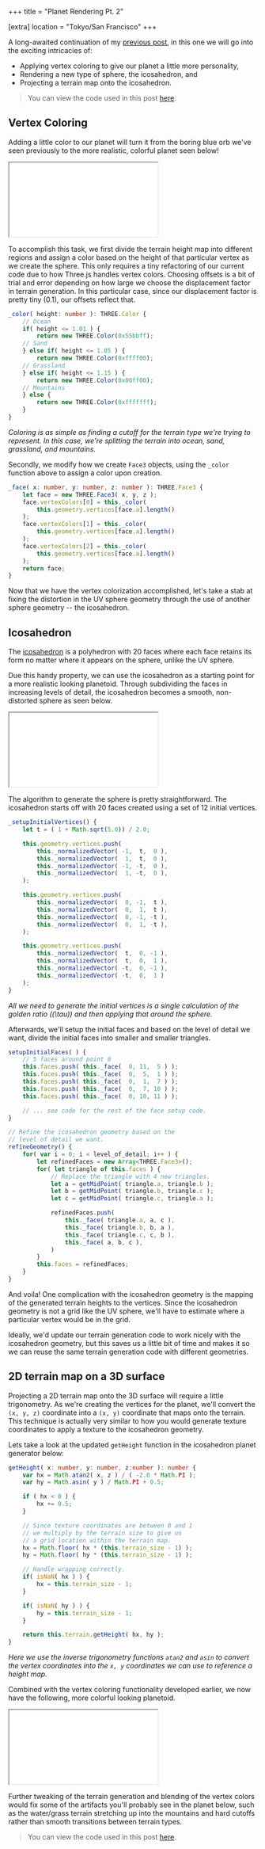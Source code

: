 +++
title = "Planet Rendering Pt. 2"

[extra]
location = "Tokyo/San Francisco"
+++

A long-awaited continuation of my [previous post](/2017/tbt-planet-rendering),
in this one we will go into the exciting intricacies of:

* Applying vertex coloring to give our planet a little more personality,
* Rendering a new type of sphere, the icosahedron, and
* Projecting a terrain map onto the icosahedron.

<!-- more -->

> You can view the code used in this post
> [here](https://github.com/a5huynh/planet-generator).


## Vertex Coloring

Adding a little color to our planet will turn it from the boring blue orb
we've seen previously to the more realistic, colorful planet seen below!

<iframe scrolling="no"
        class="full-width"
        src="/webgl/planet-generator-v2/index.html?sphereType=uv
&amp;terrainType=particle
&amp;planetDetail=50
&amp;zoom=3
&amp;particleNumIslands=10">
</iframe>

To accomplish this task, we first divide the terrain height map into
different regions and assign a color based on the height of that particular
vertex as we create the sphere. This only requires a tiny refactoring of
our current code due to how Three.js handles vertex colors. Choosing
offsets is a bit of trial and error depending on how large we choose the
displacement factor in terrain generation. In this particular case, since
our displacement factor is pretty tiny (0.1), our offsets reflect that.

``` typescript
_color( height: number ): THREE.Color {
    // Ocean
    if( height <= 1.01 ) {
        return new THREE.Color(0x55bbff);
    // Sand
    } else if( height <= 1.05 ) {
        return new THREE.Color(0xffff00);
    // Grassland
    } else if( height <= 1.15 ) {
        return new THREE.Color(0x00ff00);
    // Mountains
    } else {
        return new THREE.Color(0xfffffff);
    }
}
```
*Coloring is as simple as finding a cutoff for the terrain type we're trying
to represent. In this case, we're splitting the terrain into ocean, sand,
grassland, and mountains.*

Secondly, we modify how we create `Face3` objects, using the `_color`
function above to assign a color upon creation.

``` typescript
_face( x: number, y: number, z: number ): THREE.Face3 {
    let face = new THREE.Face3( x, y, z );
    face.vertexColors[0] = this._color(
        this.geometry.vertices[face.a].length()
    );
    face.vertexColors[1] = this._color(
        this.geometry.vertices[face.a].length()
    );
    face.vertexColors[2] = this._color(
        this.geometry.vertices[face.a].length()
    );
    return face;
}
```

Now that we have the vertex colorization accomplished, let's take a stab at
fixing the distortion in the UV sphere geometry through the use of another
sphere geometry -- the icosahedron.

## Icosahedron

The [icosahedron](https://en.wikipedia.org/wiki/Icosahedron) is a
polyhedron with 20 faces where each face retains its form no matter where
it appears on the sphere, unlike the UV sphere.

Due this handy property, we can use the icosahedron as a starting point for
a more realistic looking planetoid. Through subdividing the faces in
increasing levels of detail, the icosahedron becomes a smooth,
non-distorted sphere as seen below.

<iframe scrolling="no"
        class="full-width"
        src="/webgl/planet-generator-v2/index.html?sphereType=iso
&amp;sphereDetail=20
&amp;zoom=3">
</iframe>

The algorithm to generate the sphere is pretty straightforward. The
icosahedron starts off with 20 faces created using a set of 12 initial
vertices.

``` typescript
_setupInitialVertices() {
    let t = ( 1 + Math.sqrt(5.0)) / 2.0;

    this.geometry.vertices.push(
        this._normalizedVector( -1,  t,  0 ),
        this._normalizedVector(  1,  t,  0 ),
        this._normalizedVector( -1, -t,  0 ),
        this._normalizedVector(  1, -t,  0 ),
    );

    this.geometry.vertices.push(
        this._normalizedVector(  0, -1,  t ),
        this._normalizedVector(  0,  1,  t ),
        this._normalizedVector(  0, -1, -t ),
        this._normalizedVector(  0,  1, -t ),
    );

    this.geometry.vertices.push(
        this._normalizedVector(  t,  0, -1 ),
        this._normalizedVector(  t,  0,  1 ),
        this._normalizedVector( -t,  0, -1 ),
        this._normalizedVector( -t,  0,  1 )
    );
}
```
*All we need to generate the initial vertices is a single calculation of the
golden ratio (\(\tau\)) and then applying that around the sphere.*

Afterwards, we'll setup the initial faces and based on the level of detail
we want, divide the initial faces into smaller and smaller triangles.

``` typescript
setupInitialFaces( ) {
    // 5 faces around point 0
    this.faces.push( this._face(  0, 11,  5 ) );
    this.faces.push( this._face(  0,  5,  1 ) );
    this.faces.push( this._face(  0,  1,  7 ) );
    this.faces.push( this._face(  0,  7, 10 ) );
    this.faces.push( this._face(  0, 10, 11 ) );

    // ... see code for the rest of the face setup code.
}

// Refine the icosahedron geometry based on the
// level of detail we want.
refineGeometry() {
    for( var i = 0; i < level_of_detail; i++ ) {
        let refinedFaces = new Array<THREE.Face3>();
        for( let triangle of this.faces ) {
            // Replace the triangle with 4 new triangles.
            let a = getMidPoint( triangle.a, triangle.b );
            let b = getMidPoint( triangle.b, triangle.c );
            let c = getMidPoint( triangle.c, triangle.a );

            refinedFaces.push(
                this._face( triangle.a, a, c ),
                this._face( triangle.b, b, a ),
                this._face( triangle.c, c, b ),
                this._face( a, b, c ),
            )
        }
        this.faces = refinedFaces;
    }
}
```

And voila! One complication with the icosahedron geometry is the mapping of
the generated terrain heights to the vertices. Since the icosahedron
geometry is not a grid like the UV sphere, we'll have to estimate where a
particular vertex would be in the grid.

Ideally, we'd update our terrain generation code to work nicely with the
icosahedron geometry, but this saves us a little bit of time and makes it
so we can reuse the same terrain generation code with different geometries.


## 2D terrain map on a 3D surface

Projecting a 2D terrain map onto the 3D surface will require a little
trigonometry. As we're creating the vertices for the planet, we'll convert
the `(x, y, z)` coordinate into a `(x, y)` coordinate that maps onto the
terrain. This technique is actually very similar to how you would generate
texture coordinates to apply a texture to the icosahedron geometry.

Lets take a look at the updated `getHeight` function in the icosahedron planet
generator below:

``` typescript
getHeight( x: number, y: number, z:number ): number {
    var hx = Math.atan2( x, z ) / ( -2.0 * Math.PI );
    var hy = Math.asin( y ) / Math.PI + 0.5;

    if ( hx < 0 ) {
        hx += 0.5;
    }

    // Since texture coordinates are between 0 and 1
    // we multiply by the terrain size to give us
    // a grid location within the terrain map.
    hx = Math.floor( hx * (this.terrain_size - 1) );
    hy = Math.floor( hy * (this.terrain_size - 1) );

    // Handle wrapping correctly.
    if( isNaN( hx ) ) {
        hx = this.terrain_size - 1;
    }

    if( isNaN( hy ) ) {
        hy = this.terrain_size - 1;
    }

    return this.terrain.getHeight( hx, hy );
}
```
*Here we use the inverse trigonometry functions `atan2` and `asin` to
convert the vertex coordinates into the `x, y` coordinates we can use to
reference a height map.*

Combined with the vertex coloring functionality developed earlier, we now
have the following, more colorful looking planetoid.

<iframe scrolling="no"
        class="full-width"
        src="/webgl/planet-generator-v2/index.html?sphereType=iso
&amp;terrainType=particle
&amp;planetDetail=16
&amp;zoom=3
&amp;particleNumIslands=15">
</iframe>

Further tweaking of the terrain generation and blending of the vertex
colors would fix some of the artifacts you'll probably see in the planet
below, such as the water/grass terrain stretching up into the mountains and
hard cutoffs rather than smooth transitions between terrain types.


> You can view the code used in this post
> [here](https://github.com/a5huynh/planet-generator).
